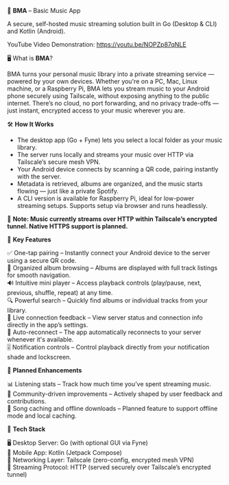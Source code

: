 🎵 **BMA** – Basic Music App

A secure, self-hosted music streaming solution built in Go (Desktop & CLI) and Kotlin (Android).

YouTube Video Demonstration: https://youtu.be/NOPZp87qNLE

🖥️ What is **BMA**?

BMA turns your personal music library into a private streaming service — powered by your own devices. Whether you're on a PC, Mac, Linux machine, or a Raspberry Pi, BMA lets you stream music to your Android phone securely using Tailscale, without exposing anything to the public internet.
There’s no cloud, no port forwarding, and no privacy trade-offs — just instant, encrypted access to your music wherever you are.

🛠️ **How It Works**

- The desktop app (Go + Fyne) lets you select a local folder as your music library.
- The server runs locally and streams your music over HTTP via Tailscale’s secure mesh VPN.
- Your Android device connects by scanning a QR code, pairing instantly with the server.
- Metadata is retrieved, albums are organized, and the music starts flowing — just like a private Spotify.
- A CLI version is available for Raspberry Pi, ideal for low-power streaming setups. Supports setup via browser and runs headlessly.

🔐 **Note: Music currently streams over HTTP within Tailscale’s encrypted tunnel. Native HTTPS support is planned.**

🚀 **Key Features**

✅ One-tap pairing – Instantly connect your Android device to the server using a secure QR code.  
🎵 Organized album browsing – Albums are displayed with full track listings for smooth navigation.  
🔊 Intuitive mini player – Access playback controls (play/pause, next, previous, shuffle, repeat) at any time.  
🔍 Powerful search – Quickly find albums or individual tracks from your library.  
📶 Live connection feedback – View server status and connection info directly in the app’s settings.  
📡 Auto-reconnect – The app automatically reconnects to your server whenever it's available.  
🎚️ Notification controls – Control playback directly from your notification shade and lockscreen.

🧩 **Planned Enhancements**

📊 Listening stats – Track how much time you’ve spent streaming music.  
💬 Community-driven improvements – Actively shaped by user feedback and contributions.  
🔄 Song caching and offline downloads – Planned feature to support offline mode and local caching.

🤝 **Tech Stack**

🖥️ Desktop Server: Go (with optional GUI via Fyne)  
📱 Mobile App: Kotlin (Jetpack Compose)  
🛜 Networking Layer: Tailscale (zero-config, encrypted mesh VPN)  
🔐 Streaming Protocol: HTTP (served securely over Tailscale’s encrypted tunnel)

